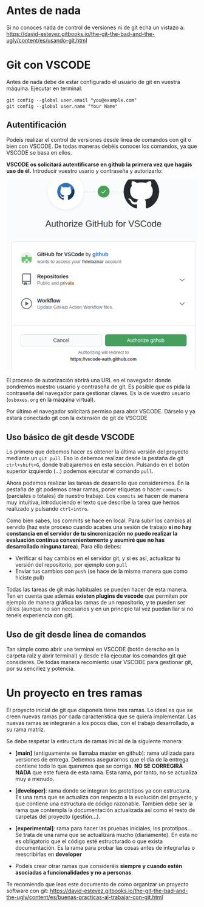 # Antes de nada
Si no conoces nada de control de versiones ni de git echa un vistazo a: https://david-estevez.gitbooks.io/the-git-the-bad-and-the-ugly/content/es/usando-git.html


# Git con VSCODE
Antes de nada debe de estar configurado el usuario de git en vuestra máquina. Ejecutar en terminal:

~~~
git config --global user.email "you@example.com"
git config --global user.name "Your Name"
~~~

## Autentificación
Podeis realizar el control de versiones desde línea de comandos con git o bien con VSCODE. De todas maneras debéis conocer los comandos, ya que VSCODE se basa en ellos. 

**VSCODE os solicitará autentificarse en github la primera vez que hagáis uso de él.** Introducir vuestro usario y contraseña y autorizarlo:

![](/otros/img/pasog2.png)

El proceso de autorización abrirá una URL en el navegador donde pondremos nuestro usuario y contraseña de git. Es posible que os pida la contraseña del navegador para gestionar claves. Es la de vuestro usuario (`osboxes.org` en la máquina virtual).

Por último el navegador solicitará permiso para abrir VSCODE. Dárselo y ya estará conectado git con la extensión de git de VSCODE

## Uso básico de git desde VSCODE
Lo primero que debemos hacer es obtener la última versión del proyecto mediante un `git pull`. Eso lo debemos realizar desde la pestaña de git `ctrl+shift+G`, donde trabajaremos en esta sección. Pulsando en el botón superior izquierdo (...) podemos ejecutar el comando `pull`.

Ahora podemos realizar las tareas de desarrollo que consideremos. En la pestaña de git podemos crear ramas, poner etiquetas o hacer `commits` (parciales o totales) de nuestro trabajo. Los `commits` se hacen de manera muy intuitiva, introduciendo el texto que describe la tarea que hemos realizado y pulsando `ctrl+intro`. 

Como bien sabes, los commits se hace en local. Para subir los cambios al servido (haz este proceso cuando acabes una sesión de trabajo **si no hay constancia en el servidor de tu sincronización no puedo realizar la evaluación continua convenientemente y asumiré que no has desarrollado ninguna tarea**). Para ello debes:

* Verificar si hay cambios en el servidor git, y si es así, actualizar tu versión del repositorio, por ejemplo con `pull`
* Enviar tus cambios con `push` (se hace de la misma manera que como hiciste pull)

Todas las tareas de git más habituales se pueden hacer de esta manera. Ten en cuenta que además **existen plugins de vscode** que permiten por ejemplo de manera gráfica las ramas de un repositorio, y te pueden ser útiles (aunque no son necesarios y en un principio tal vez puedan liar si no tenéis experiencia con git).


## Uso de git desde línea de comandos
Tan simple como abrir una terminal en VSCODE (botón derecho en la carpeta raiz y abrir terminal) y desde ella ejecutar los comandos git que consideres. De todas manera recomiento usar VSCODE para gestionar git, por su sencillez y potencia.

# Un proyecto en tres ramas
El proyecto inicial de git que disponeis tiene tres ramas. Lo ideal es que se creen nuevas ramas por cada característica que se quiera implementar. Las nuevas ramas se integrarán a los pocos días, con el trabajo desarrollado, a su rama matriz.

Se debe respetar la estructura de ramas inicial de la siguiente manera:

* **[main]** (antiguamente se llamaba master en github): rama utilizada para versiones de entrega. Debemos asegurarnos que el dia de la entrega contiene todo lo que queremos que se corriga. **NO SE CORREGIRÁ NADA** que este fuera de esta rama. Esta rama, por tanto, no se actualiza muy a menudo.

* **[developer]**: rama donde se integran los prototipos ya con estructura. Es una rama que se actualiza con respecto a la evolución del proyecto, y que contiene una estructura de código razonable. Tambien debe ser la rama que contempla la documentación actualizada así como el resto de carpetas del proyecto (gestión...). 

* **[experimental]**: rama para hacer las pruebas iniciales, los prototipos... Se trata de una rama que se actualizará mucho (diariamente). En esta no es obligatorio que el código esté estructurado o que exista documentación. Es la rama para probar las cosas antes de integrarlas o reescribirlas en **developer**

* Podeis crear otrar ramas que consideréis **siempre y cuando estén asociadas a funcionalidades y no a personas**.

Te recomiendo que leas este documento de como organizar un proyecto software con git: https://david-estevez.gitbooks.io/the-git-the-bad-and-the-ugly/content/es/buenas-practicas-al-trabajar-con-git.html

